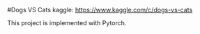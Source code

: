 #Dogs VS Cats
kaggle: https://www.kaggle.com/c/dogs-vs-cats

This project is implemented with Pytorch.
